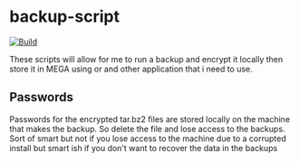# backup-script
[![Build](https://github.com/pressol/backup-script/actions/workflows/build.yml/badge.svg)](https://github.com/pressol/backup-script/actions/workflows/build.yml)

These scripts will allow for me to run a backup and encrypt it locally then store it in MEGA
using or and other application that i need to use.

## Passwords
Passwords for the encrypted tar.bz2 files are stored locally on the machine that makes the backup.
So delete the file and lose access to the backups.
Sort of smart but not if you lose access to the machine due to a corrupted install but smart ish if you don't want to recover the data in the backups

